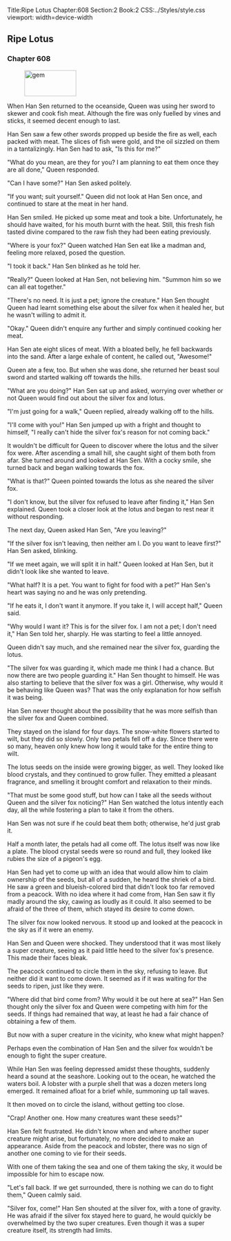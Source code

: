Title:Ripe Lotus 
Chapter:608 
Section:2 
Book:2 
CSS:../Styles/style.css 
viewport: width=device-width
  
## Ripe Lotus
### Chapter 608
  
<figure>
	<img src="../Images/gem.gif" alt="gem" id="gem" width="120" height="60" />
</figure>
  

  
When Han Sen returned to the oceanside, Queen was using her sword to skewer and cook fish meat. Although the fire was only fuelled by vines and sticks, it seemed decent enough to last.

Han Sen saw a few other swords propped up beside the fire as well, each packed with meat. The slices of fish were gold, and the oil sizzled on them in a tantalizingly. Han Sen had to ask, "Is this for me?"

"What do you mean, are they for you? I am planning to eat them once they are all done," Queen responded.

"Can I have some?" Han Sen asked politely.

"If you want; suit yourself." Queen did not look at Han Sen once, and continued to stare at the meat in her hand.

Han Sen smiled. He picked up some meat and took a bite. Unfortunately, he should have waited, for his mouth burnt with the heat. Still, this fresh fish tasted divine compared to the raw fish they had been eating previously.

"Where is your fox?" Queen watched Han Sen eat like a madman and, feeling more relaxed, posed the question.

"I took it back." Han Sen blinked as he told her.

"Really?" Queen looked at Han Sen, not believing him. "Summon him so we can all eat together."

"There's no need. It is just a pet; ignore the creature." Han Sen thought Queen had learnt something else about the silver fox when it healed her, but he wasn't willing to admit it.

"Okay." Queen didn't enquire any further and simply continued cooking her meat.

Han Sen ate eight slices of meat. With a bloated belly, he fell backwards into the sand. After a large exhale of content, he called out, "Awesome!"

Queen ate a few, too. But when she was done, she returned her beast soul sword and started walking off towards the hills.

"What are you doing?" Han Sen sat up and asked, worrying over whether or not Queen would find out about the silver fox and lotus.

"I'm just going for a walk," Queen replied, already walking off to the hills.

"I'll come with you!" Han Sen jumped up with a fright and thought to himself, "I really can't hide the silver fox's reason for not coming back."

It wouldn't be difficult for Queen to discover where the lotus and the silver fox were. After ascending a small hill, she caught sight of them both from afar. She turned around and looked at Han Sen. With a cocky smile, she turned back and began walking towards the fox.

"What is that?" Queen pointed towards the lotus as she neared the silver fox.

"I don't know, but the silver fox refused to leave after finding it," Han Sen explained. Queen took a closer look at the lotus and began to rest near it without responding.

The next day, Queen asked Han Sen, "Are you leaving?"

"If the silver fox isn't leaving, then neither am I. Do you want to leave first?" Han Sen asked, blinking.

"If we meet again, we will split it in half." Queen looked at Han Sen, but it didn't look like she wanted to leave.

"What half? It is a pet. You want to fight for food with a pet?" Han Sen's heart was saying no and he was only pretending.

"If he eats it, I don't want it anymore. If you take it, I will accept half," Queen said.

"Why would I want it? This is for the silver fox. I am not a pet; I don't need it," Han Sen told her, sharply. He was starting to feel a little annoyed.

Queen didn't say much, and she remained near the silver fox, guarding the lotus.

"The silver fox was guarding it, which made me think I had a chance. But now there are two people guarding it." Han Sen thought to himself. He was also starting to believe that the silver fox was a girl. Otherwise, why would it be behaving like Queen was? That was the only explanation for how selfish it was being.

Han Sen never thought about the possibility that he was more selfish than the silver fox and Queen combined.

They stayed on the island for four days. The snow-white flowers started to wilt, but they did so slowly. Only two petals fell off a day. SInce there were so many, heaven only knew how long it would take for the entire thing to wilt.

The lotus seeds on the inside were growing bigger, as well. They looked like blood crystals, and they continued to grow fuller. They emitted a pleasant fragrance, and smelling it brought comfort and relaxation to their minds.

"That must be some good stuff, but how can I take all the seeds without Queen and the silver fox noticing?" Han Sen watched the lotus intently each day, all the while fostering a plan to take it from the others.

Han Sen was not sure if he could beat them both; otherwise, he'd just grab it.

Half a month later, the petals had all come off. The lotus itself was now like a plate. The blood crystal seeds were so round and full, they looked like rubies the size of a pigeon's egg.

Han Sen had yet to come up with an idea that would allow him to claim ownership of the seeds, but all of a sudden, he heard the shriek of a bird. He saw a green and blueish-colored bird that didn't look too far removed from a peacock. With no idea where it had come from, Han Sen saw it fly madly around the sky, cawing as loudly as it could. It also seemed to be afraid of the three of them, which stayed its desire to come down.

The silver fox now looked nervous. It stood up and looked at the peacock in the sky as if it were an enemy.

Han Sen and Queen were shocked. They understood that it was most likely a super creature, seeing as it paid little heed to the silver fox's presence. This made their faces bleak.

The peacock continued to circle them in the sky, refusing to leave. But neither did it want to come down. It seemed as if it was waiting for the seeds to ripen, just like they were.

"Where did that bird come from? Why would it be out here at sea?" Han Sen thought only the silver fox and Queen were competing with him for the seeds. If things had remained that way, at least he had a fair chance of obtaining a few of them.

But now with a super creature in the vicinity, who knew what might happen?

Perhaps even the combination of Han Sen and the silver fox wouldn't be enough to fight the super creature.

While Han Sen was feeling depressed amidst these thoughts, suddenly heard a sound at the seashore. Looking out to the ocean, he watched the waters boil. A lobster with a purple shell that was a dozen meters long emerged. It remained afloat for a brief while, summoning up tall waves.

It then moved on to circle the island, without getting too close.

"Crap! Another one. How many creatures want these seeds?"

Han Sen felt frustrated. He didn't know when and where another super creature might arise, but fortunately, no more decided to make an appearance. Aside from the peacock and lobster, there was no sign of another one coming to vie for their seeds.

With one of them taking the sea and one of them taking the sky, it would be impossible for him to escape now.

"Let's fall back. If we get surrounded, there is nothing we can do to fight them," Queen calmly said.

"Silver fox, come!" Han Sen shouted at the silver fox, with a tone of gravity. He was afraid if the silver fox stayed here to guard, he would quickly be overwhelmed by the two super creatures. Even though it was a super creature itself, its strength had limits.